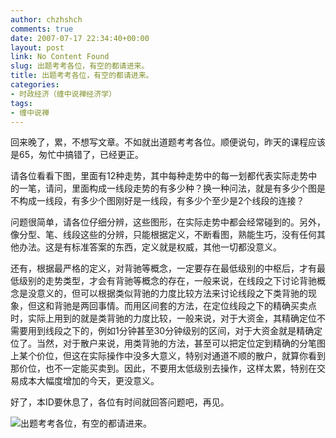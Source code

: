 ```yaml
---
author: chzhshch
comments: true
date: 2007-07-17 22:34:40+00:00
layout: post
link: No Content Found
slug: 出题考考各位，有空的都请进来。
title: 出题考考各位，有空的都请进来。
categories:
- 时政经济（缠中说禅经济学）
tags:
- 缠中说禅
---
```


			

回来晚了，累，不想写文章。不如就出道题考考各位。顺便说句，昨天的课程应该是65，匆忙中搞错了，已经更正。

请各位看看下图，里面有12种走势，其中每种走势中的每一划都代表实际走势中的一笔，请问，里面构成一线段走势的有多少种？换一种问法，就是有多少个图是不构成一线段，有多少个图刚好是一线段，有多少个至少是2个线段的连接？

问题很简单，请各位仔细分辨，这些图形，在实际走势中都会经常碰到的。另外，像分型、笔、线段这些的分辨，只能根据定义，不断看图，熟能生巧，没有任何其他办法。这是有标准答案的东西，定义就是权威，其他一切都没意义。

还有，根据最严格的定义，对背驰等概念，一定要存在最低级别的中枢后，才有最低级别的走势类型，才会有背驰等概念的存在，一般来说，在线段之下讨论背驰概念是没意义的，但可以根据类似背驰的力度比较方法来讨论线段之下类背驰的现象，但这和背驰是两回事情。而用区间套的方法，在定位线段之下的精确买卖点时，实际上用到的就是类背驰的力度比较，一般来说，对于大资金，其精确定位不需要用到线段之下的，例如1分钟甚至30分钟级别的区间，对于大资金就是精确定位了。当然，对于散户来说，用类背驰的方法，甚至可以把定位定到精确的分笔图上某个价位，但这在实际操作中没多大意义，特别对通道不顺的散户，就算你看到那价位，也不一定能买卖到。因此，不要用太低级别去操作，这样太累，特别在交易成本大幅度增加的今天，更没意义。

好了，本ID要休息了，各位有时间就回答问题吧，再见。

![出题考考各位，有空的都请进来。](http://simg.sinajs.cn/blog7style/images/common/sg_trans.gif)
